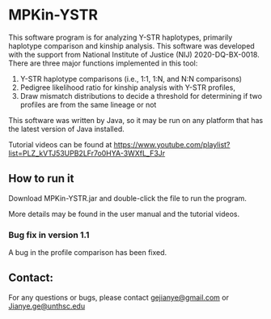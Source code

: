 # MPKin-YSTR
This software program is for analyzing Y-STR haplotypes, primarily  haplotype comparison and kinship analysis. This software was developed with the support from National Institute of Justice (NIJ) 2020-DQ-BX-0018.
There are three major functions implemented in this tool:
1.	Y-STR haplotype comparisons (i.e., 1:1, 1:N, and N:N comparisons)
2.	Pedigree likelihood ratio for kinship analysis with Y-STR profiles, 
3.	Draw mismatch distributions to decide a threshold for determining if two profiles are from the same lineage or not

This software was written by Java, so it may be run on any platform that has the latest version of Java installed.

Tutorial videos can be found at https://www.youtube.com/playlist?list=PLZ_kVTJ53UPB2LFr7o0HYA-3WXfL_F3Jr 

## How to run it
Download MPKin-YSTR.jar and double-click the file to run the program.

More details may be found in the user manual and the tutorial videos.

### Bug fix in version 1.1
A bug in the profile comparison has been fixed.

## Contact: 
For any questions or bugs, please contact  gejianye@gmail.com or Jianye.ge@unthsc.edu 
